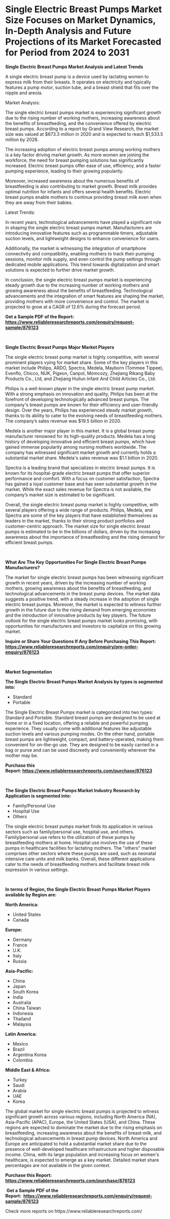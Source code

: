 <p><h1>Single Electric Breast Pumps Market Size Focuses on Market Dynamics, In-Depth Analysis and Future Projections of its Market Forecasted for Period from 2024 to 2031</h1></p><p><strong>Single Electric Breast Pumps Market Analysis and Latest Trends</strong></p>
<p><p>A single electric breast pump is a device used by lactating women to express milk from their breasts. It operates on electricity and typically features a pump motor, suction tube, and a breast shield that fits over the nipple and areola.</p><p>Market Analysis:</p><p>The single electric breast pumps market is experiencing significant growth due to the rising number of working mothers, increasing awareness about the benefits of breastfeeding, and the convenience offered by electric breast pumps. According to a report by Grand View Research, the market size was valued at $673.3 million in 2020 and is expected to reach $1,533.5 million by 2028.</p><p>The increasing adoption of electric breast pumps among working mothers is a key factor driving market growth. As more women are joining the workforce, the need for breast pumping solutions has significantly increased. Electric breast pumps offer ease of use, efficiency, and a faster pumping experience, leading to their growing popularity.</p><p>Moreover, increased awareness about the numerous benefits of breastfeeding is also contributing to market growth. Breast milk provides optimal nutrition for infants and offers several health benefits. Electric breast pumps enable mothers to continue providing breast milk even when they are away from their babies.</p><p>Latest Trends:</p><p>In recent years, technological advancements have played a significant role in shaping the single electric breast pumps market. Manufacturers are introducing innovative features such as programmable timers, adjustable suction levels, and lightweight designs to enhance convenience for users.</p><p>Additionally, the market is witnessing the integration of smartphone connectivity and compatibility, enabling mothers to track their pumping sessions, monitor milk supply, and even control the pump settings through dedicated mobile applications. This trend towards digitalization and smart solutions is expected to further drive market growth.</p><p>In conclusion, the single electric breast pumps market is experiencing steady growth due to the increasing number of working mothers and growing awareness about the benefits of breastfeeding. Technological advancements and the integration of smart features are shaping the market, providing mothers with more convenience and control. The market is projected to grow at a CAGR of 12.6% during the forecast period.</p></p>
<p><strong>Get a Sample PDF of the Report:&nbsp; <a href="https://www.reliableresearchreports.com/enquiry/request-sample/876123">https://www.reliableresearchreports.com/enquiry/request-sample/876123</a></strong></p>
<p>&nbsp;</p>
<p><strong>Single Electric Breast Pumps Major Market Players</strong></p>
<p><p>The single electric breast pump market is highly competitive, with several prominent players vying for market share. Some of the key players in this market include Philips, ARDO, Spectra, Medela, Mayborn (Tommee Tippee), Evenflo, Chicco, NUK, Pigeon, Canpol, Momcozy, Zhejiang Rikang Baby Products Co., Ltd, and Zhejiang Huilun Infant And Child Articles Co., Ltd. </p><p>Philips is a well-known player in the single electric breast pump market. With a strong emphasis on innovation and quality, Philips has been at the forefront of developing technologically advanced breast pumps. The company's breast pumps are known for their efficiency and user-friendly design. Over the years, Philips has experienced steady market growth, thanks to its ability to cater to the evolving needs of breastfeeding mothers. The company’s sales revenue was $19.5 billion in 2020.</p><p>Medela is another major player in this market. It is a global breast pump manufacturer renowned for its high-quality products. Medela has a long history of developing innovative and efficient breast pumps, which have gained immense popularity among nursing mothers worldwide. The company has witnessed significant market growth and currently holds a substantial market share. Medela's sales revenue was $1.1 billion in 2020.</p><p>Spectra is a leading brand that specializes in electric breast pumps. It is known for its hospital-grade electric breast pumps that offer superior performance and comfort. With a focus on customer satisfaction, Spectra has gained a loyal customer base and has seen substantial growth in the market. While the exact sales revenue for Spectra is not available, the company’s market size is estimated to be significant.</p><p>Overall, the single electric breast pump market is highly competitive, with several players offering a wide range of products. Philips, Medela, and Spectra are some of the key players that have established themselves as leaders in the market, thanks to their strong product portfolios and customer-centric approach. The market size for single electric breast pumps is estimated to be in the billions of dollars, driven by the increasing awareness about the importance of breastfeeding and the rising demand for efficient breast pumps.</p></p>
<p>&nbsp;</p>
<p><strong>What Are The Key Opportunities For Single Electric Breast Pumps Manufacturers?</strong></p>
<p><p>The market for single electric breast pumps has been witnessing significant growth in recent years, driven by the increasing number of working mothers, growing awareness about the benefits of breastfeeding, and technological advancements in the breast pump devices. The market data suggests a positive trend, with a steady increase in the adoption of single electric breast pumps. Moreover, the market is expected to witness further growth in the future due to the rising demand from emerging economies and the introduction of innovative products by key players. The future outlook for the single electric breast pumps market looks promising, with opportunities for manufacturers and investors to capitalize on this growing market.</p></p>
<p><strong>Inquire or Share Your Questions If Any Before Purchasing This Report: <a href="https://www.reliableresearchreports.com/enquiry/pre-order-enquiry/876123">https://www.reliableresearchreports.com/enquiry/pre-order-enquiry/876123</a></strong></p>
<p>&nbsp;</p>
<p><strong>Market Segmentation</strong></p>
<p><strong>The Single Electric Breast Pumps Market Analysis by types is segmented into:</strong></p>
<p><ul><li>Standard</li><li>Portable</li></ul></p>
<p><p>The Single Electric Breast Pumps market is categorized into two types: Standard and Portable. Standard breast pumps are designed to be used at home or in a fixed location, offering a reliable and powerful pumping experience. They usually come with additional features like adjustable suction levels and various pumping modes. On the other hand, portable breast pumps are lightweight, compact, and battery-operated, making them convenient for on-the-go use. They are designed to be easily carried in a bag or purse and can be used discreetly and conveniently wherever the mother may be.</p></p>
<p><strong>Purchase this Report:&nbsp;<a href="https://www.reliableresearchreports.com/purchase/876123">https://www.reliableresearchreports.com/purchase/876123</a></strong></p>
<p>&nbsp;</p>
<p><strong>The Single Electric Breast Pumps Market Industry Research by Application is segmented into:</strong></p>
<p><ul><li>Family/Personal Use</li><li>Hospital Use</li><li>Others</li></ul></p>
<p><p>The single electric breast pumps market finds its application in various sectors such as family/personal use, hospital use, and others. Family/personal use refers to the utilization of these pumps by breastfeeding mothers at home. Hospital use involves the use of these pumps in healthcare facilities for lactating mothers. The "others" market comprises other sectors where these pumps are used, such as neonatal intensive care units and milk banks. Overall, these different applications cater to the needs of breastfeeding mothers and facilitate breast milk expression in various settings.</p></p>
<p>&nbsp;</p>
<p><strong>In terms of Region, the Single Electric Breast Pumps Market Players available by Region are:</strong></p>
<p>
    <p> <strong> North America: </strong>
        <ul>
            <li>United States</li>
            <li>Canada</li>
        </ul>
        </p> 
    <p> <strong> Europe: </strong>
        <ul>
            <li>Germany</li>
            <li>France</li>
            <li>U.K.</li>
            <li>Italy</li>
            <li>Russia</li>
        </ul>
        </p> 
    <p> <strong> Asia-Pacific: </strong>
        <ul>
            <li>China</li>
            <li>Japan</li>
            <li>South Korea</li>
            <li>India</li>
            <li>Australia</li>
            <li>China Taiwan</li>
            <li>Indonesia</li>
            <li>Thailand</li>
            <li>Malaysia</li>
        </ul>
        </p> 
    <p> <strong> Latin America: </strong>
        <ul>
            <li>Mexico</li>
            <li>Brazil</li>
            <li>Argentina Korea</li>
            <li>Colombia</li>
        </ul>
        </p> 
    <p> <strong> Middle East & Africa: </strong>
        <ul>
            <li>Turkey</li>
            <li>Saudi</li>
            <li>Arabia</li>
            <li>UAE</li>
            <li>Korea</li>
        </ul>
    </p>
    </p>
<p><p>The global market for single electric breast pumps is projected to witness significant growth across various regions, including North America (NA), Asia-Pacific (APAC), Europe, the United States (USA), and China. These regions are expected to dominate the market due to the rising emphasis on breastfeeding, increasing awareness about the benefits of breast milk, and technological advancements in breast pump devices. North America and Europe are anticipated to hold a substantial market share due to the presence of well-developed healthcare infrastructure and higher disposable income. China, with its large population and increasing focus on women's healthcare, is expected to emerge as a key market. Detailed market share percentages are not available in the given context.</p></p>
<p><strong>Purchase this Report: <a href="https://www.reliableresearchreports.com/purchase/876123">https://www.reliableresearchreports.com/purchase/876123</a></strong></p>
<p>&nbsp;<strong>Get a Sample PDF of the Report:&nbsp;&nbsp;<a href="https://www.reliableresearchreports.com/enquiry/request-sample/876123">https://www.reliableresearchreports.com/enquiry/request-sample/876123</a></strong></p>
<p><strong></strong></p>
<p>Check more reports on https://www.reliableresearchreports.com/</p>